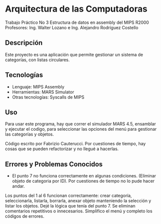 # Arquitectura de las Computadoras
Trabajo Práctico No 3
Estructura de datos en assembly del MIPS R2000
Profesores: Ing. Walter Lozano e Ing. Alejandro Rodríguez Costello

## Descripción
Este proyecto es una aplicación que permite gestionar un sistema de categorías,
con listas circulares.

## Tecnologías
- Lenguaje: MIPS Assembly
- Herramientas: MARS Simulator
- Otras tecnologías: Syscalls de MIPS

## Uso
Para usar este programa, hay que correr el simulador MARS 4.5, ensamblar y ejecutar el codigo, para seleccionar las opciones del menú para gestionar las categorías y objetos.


Código escrito por Fabrizio Cauterucci. Por cuestiones de tiempo, hay cosas que se pueden refactorizar y no llegué a hacerlas.

## Errores y Problemas Conocidos
- El punto 7 no funciona correctamente en algunas condiciones. (Eliminar objeto de categoria por ID). Por cuestiones de tiempo no lo pude hacer andar.

 Los puntos del 1 al 6 funcionan correctamente: crear categoría, seleccionarla, listarla, borrarla, anexar objeto manteniendo la selección y listar los objetos. Dejé la lógica que tenía del punto 7. Se eliminan comentarios repetitivos o innecesarios. Simplifico el menú y completo los códigos de errores.
